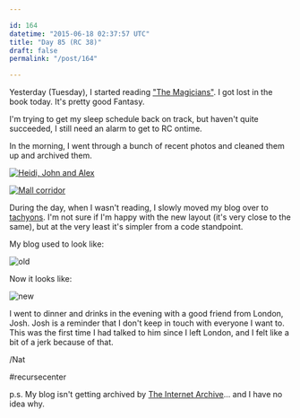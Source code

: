 ```yaml
---

id: 164
datetime: "2015-06-18 02:37:57 UTC"
title: "Day 85 (RC 38)"
draft: false
permalink: "/post/164"

---
```


Yesterday (Tuesday), I started reading ["The Magicians"](https://www.goodreads.com/book/show/6101718-the-magicians). I got lost in the book today. It's pretty good Fantasy.

I'm trying to get my sleep schedule back on track, but haven't quite succeeded, I still need an alarm to get to RC ontime.

In the morning, I went through a bunch of recent photos and cleaned them up and archived them.

<a href="https://www.flickr.com/photos/icco/18866346446" title="Heidi, John and Alex by Nat Welch, on Flickr"><img src="https://c1.staticflickr.com/1/465/18866346446_eb5afa3ed7_c.jpg" alt="Heidi, John and Alex"></a>

<a href="https://www.flickr.com/photos/icco/18892627285" title="Mall corridor by Nat Welch, on Flickr"><img src="https://c2.staticflickr.com/6/5330/18892627285_74eeb3a633_z.jpg" alt="Mall corridor"></a>

During the day, when I wasn't reading, I slowly moved my blog over to [tachyons](http://tachyons.io/). I'm not sure if I'm happy with the new layout (it's very close to the same), but at the very least it's simpler from a code standpoint.

My blog used to look like:

![old](http://cl.ly/bfmF/d)

Now it looks like:

![new](http://cl.ly/bfDR/d)

I went to dinner and drinks in the evening with a good friend from London, Josh. Josh is a reminder that I don't keep in touch with everyone I want to. This was the first time I had talked to him since I left London, and I felt like a bit of a jerk because of that.

/Nat

#recursecenter

p.s. My blog isn't getting archived by [The Internet Archive](https://archive.org/)... and I have no idea why.

